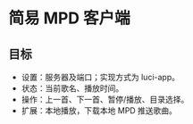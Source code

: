 # 简易 MPD 客户端

## 目标

* 设置：服务器及端口；实现方式为 luci-app。
* 状态：当前歌名、播放时间。
* 操作：上一首、下一首、暂停/播放、目录选择。
* 扩展：本地播放，下载本地 MPD 推送歌曲。

